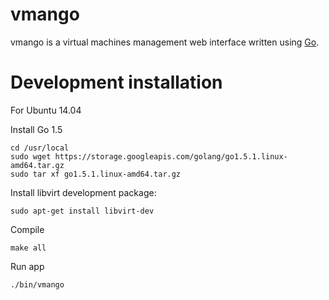 # vmango

vmango is a virtual machines management web interface written using [Go](http://golang.org/).

# Development installation

For Ubuntu 14.04

Install Go 1.5
    
    cd /usr/local
    sudo wget https://storage.googleapis.com/golang/go1.5.1.linux-amd64.tar.gz
    sudo tar xf go1.5.1.linux-amd64.tar.gz

Install libvirt development package:
    
    sudo apt-get install libvirt-dev

Compile

    make all

Run app

    ./bin/vmango
